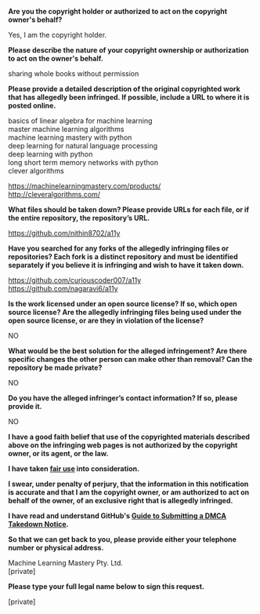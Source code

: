 **Are you the copyright holder or authorized to act on the copyright owner's behalf?**  
  
Yes, I am the copyright holder.  
  
**Please describe the nature of your copyright ownership or authorization to act on the owner's behalf.**  
  
sharing whole books without permission  
  
**Please provide a detailed description of the original copyrighted work that has allegedly been infringed. If possible, include a URL to where it is posted online.**  
  
basics of linear algebra for machine learning  
master machine learning algorithms  
machine learning mastery with python  
deep learning for natural language processing  
deep learning with python  
long short term memory networks with python  
clever algorithms  
  
https://machinelearningmastery.com/products/  
http://cleveralgorithms.com/  
  
**What files should be taken down? Please provide URLs for each file, or if the entire repository, the repository’s URL.**  
  
https://github.com/nithin8702/a11y    
  
**Have you searched for any forks of the allegedly infringing files or repositories? Each fork is a distinct repository and must be identified separately if you believe it is infringing and wish to have it taken down.**  
  
https://github.com/curiouscoder007/a11y    
https://github.com/nagaravi6/a11y    
  
**Is the work licensed under an open source license? If so, which open source license? Are the allegedly infringing files being used under the open source license, or are they in violation of the license?**  
  
NO  
  
**What would be the best solution for the alleged infringement? Are there specific changes the other person can make other than removal? Can the repository be made private?**  
  
NO  
  
**Do you have the alleged infringer’s contact information? If so, please provide it.**  
  
NO  
  
**I have a good faith belief that use of the copyrighted materials described above on the infringing web pages is not authorized by the copyright owner, or its agent, or the law.**  
  
**I have taken <a href="https://www.lumendatabase.org/topics/22">fair use</a> into consideration.**  
  
**I swear, under penalty of perjury, that the information in this notification is accurate and that I am the copyright owner, or am authorized to act on behalf of the owner, of an exclusive right that is allegedly infringed.**  
  
**I have read and understand GitHub's <a href="https://help.github.com/articles/guide-to-submitting-a-dmca-takedown-notice/">Guide to Submitting a DMCA Takedown Notice</a>.**  
  
**So that we can get back to you, please provide either your telephone number or physical address.**  
  
Machine Learning Mastery Pty. Ltd.  
[private]  
  
**Please type your full legal name below to sign this request.**  
  
[private]  
